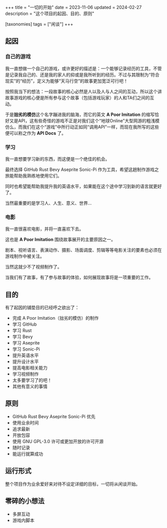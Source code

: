 +++
title = "一切的开始"
date = 2023-11-06
updated = 2024-02-27
description = "这个项目的起因、目的、原则"

[taxonomies]
tags = ["闲谈"]
+++

## 起因

### 自己的游戏

我一直想做一个自己的游戏，或许更好的描述是：一个能够记录经历的工具，不管是记录我自己的、还是我的家人的抑或是我所听到的经历。不过与其限制为“符合现实”的“经历”，定义为能够“天马行空”的故事更加宽泛可行吧！

按照我当下的想法：一段故事的核心必然是人以及人与人之间的互动，所以这个讲故事游戏的核心便是所有参与这个故事（包括游戏玩家）的人和TA们之间的互动。

于是**拙劣的模仿**这个名字蹦进我的脑海，而它的英文 **A Poor Imitation** 的缩写恰好又是API，这有些奇怪的游戏不正是对我们这个“地球Online”大型网游的粗浅模仿么，而我们在这个“游戏”中所行动正如同“调用API”一样，而现在我所写的这些便可以称之作为 **API Docs** 了。

### 学习

我一直想要学习新的东西，而这便是一个绝佳的机会。

最终选择 GitHub Rust Bevy Aseprite Sonic-Pi 作为工具，希望这趟制作游戏之旅能帮助我熟练地使用它们。

同时也希望能帮助我提升我的英语水平，如果能在这个途中学习到新的语言就更好了。

当然最重要的是学习人、人生、意义、世界...

### 电影

我一直很喜欢电影，并将一直喜欢下去。

这也是 **A Poor Imitation** 围绕故事展开的主要原因之一。

剧本、视听语言、表演动作、摄影、场面调度、剪辑等等电影关注的要素也必须在游戏制作中被关注。

当然这就少不了视频制作了。

当我们有了故事，有了参与故事的体验，如何展现故事将是一项重要的工作。

## 目的

有了起因的铺垫目的已经呼之欲出了：

* 完成 A Poor Imitation（拙劣的模仿）的制作
* 学习 GitHub
* 学习 Rust
* 学习 Bevy
* 学习 Aseprite
* 学习 Sonic-Pi
* 提升英语水平
* 提升设计水平
* 提高电影相关能力
* 学习视频制作
* 太多要学习了的吧！
* 其他有意义的事情

## 原则

* GitHub Rust Bevy Aseprite Sonic-Pi 优先
* 使用业余时间
* 追求最新
* 开放包容
* 使用 GNU GPL-3.0 许可或更加开放的许可开源
* 随时记录
* 能运行就算成功


## 运行形式
整个项目作为业余爱好来对待不设定详细的目标，一切将从闲谈开始。

## 零碎的小想法
- 多屏互动
- 游戏内脚本